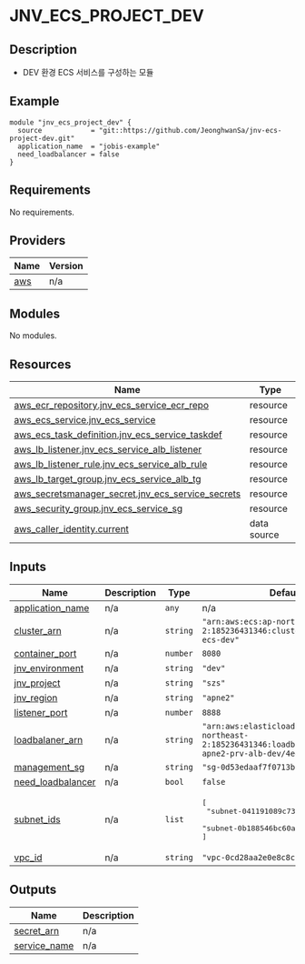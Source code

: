 # JNV_ECS_PROJECT_DEV

## Description
* DEV 환경 ECS 서비스를 구성하는 모듈

## Example
```
module "jnv_ecs_project_dev" {
  source            = "git::https://github.com/JeonghwanSa/jnv-ecs-project-dev.git"
  application_name  = "jobis-example"
  need_loadbalancer = false
}
```

## Requirements

No requirements.

## Providers

| Name | Version |
|------|---------|
| <a name="provider_aws"></a> [aws](#provider\_aws) | n/a |

## Modules

No modules.

## Resources

| Name | Type |
|------|------|
| [aws_ecr_repository.jnv_ecs_service_ecr_repo](https://registry.terraform.io/providers/hashicorp/aws/latest/docs/resources/ecr_repository) | resource |
| [aws_ecs_service.jnv_ecs_service](https://registry.terraform.io/providers/hashicorp/aws/latest/docs/resources/ecs_service) | resource |
| [aws_ecs_task_definition.jnv_ecs_service_taskdef](https://registry.terraform.io/providers/hashicorp/aws/latest/docs/resources/ecs_task_definition) | resource |
| [aws_lb_listener.jnv_ecs_service_alb_listener](https://registry.terraform.io/providers/hashicorp/aws/latest/docs/resources/lb_listener) | resource |
| [aws_lb_listener_rule.jnv_ecs_service_alb_rule](https://registry.terraform.io/providers/hashicorp/aws/latest/docs/resources/lb_listener_rule) | resource |
| [aws_lb_target_group.jnv_ecs_service_alb_tg](https://registry.terraform.io/providers/hashicorp/aws/latest/docs/resources/lb_target_group) | resource |
| [aws_secretsmanager_secret.jnv_ecs_service_secrets](https://registry.terraform.io/providers/hashicorp/aws/latest/docs/resources/secretsmanager_secret) | resource |
| [aws_security_group.jnv_ecs_service_sg](https://registry.terraform.io/providers/hashicorp/aws/latest/docs/resources/security_group) | resource |
| [aws_caller_identity.current](https://registry.terraform.io/providers/hashicorp/aws/latest/docs/data-sources/caller_identity) | data source |

## Inputs

| Name | Description | Type | Default | Required |
|------|-------------|------|---------|:--------:|
| <a name="input_application_name"></a> [application\_name](#input\_application\_name) | n/a | `any` | n/a | yes |
| <a name="input_cluster_arn"></a> [cluster\_arn](#input\_cluster\_arn) | n/a | `string` | `"arn:aws:ecs:ap-northeast-2:185236431346:cluster/szs-apne2-ecs-dev"` | no |
| <a name="input_container_port"></a> [container\_port](#input\_container\_port) | n/a | `number` | `8080` | no |
| <a name="input_jnv_environment"></a> [jnv\_environment](#input\_jnv\_environment) | n/a | `string` | `"dev"` | no |
| <a name="input_jnv_project"></a> [jnv\_project](#input\_jnv\_project) | n/a | `string` | `"szs"` | no |
| <a name="input_jnv_region"></a> [jnv\_region](#input\_jnv\_region) | n/a | `string` | `"apne2"` | no |
| <a name="input_listener_port"></a> [listener\_port](#input\_listener\_port) | n/a | `number` | `8888` | no |
| <a name="input_loadbalaner_arn"></a> [loadbalaner\_arn](#input\_loadbalaner\_arn) | n/a | `string` | `"arn:aws:elasticloadbalancing:ap-northeast-2:185236431346:loadbalancer/app/szs-apne2-prv-alb-dev/4ed916fe776dedba"` | no |
| <a name="input_management_sg"></a> [management\_sg](#input\_management\_sg) | n/a | `string` | `"sg-0d53edaaf7f0713bb"` | no |
| <a name="input_need_loadbalancer"></a> [need\_loadbalancer](#input\_need\_loadbalancer) | n/a | `bool` | `false` | no |
| <a name="input_subnet_ids"></a> [subnet\_ids](#input\_subnet\_ids) | n/a | `list` | <pre>[<br>  "subnet-041191089c7344807",<br>  "subnet-0b188546bc60a1e37"<br>]</pre> | no |
| <a name="input_vpc_id"></a> [vpc\_id](#input\_vpc\_id) | n/a | `string` | `"vpc-0cd28aa2e0e8c8cf7"` | no |

## Outputs

| Name | Description |
|------|-------------|
| <a name="output_secret_arn"></a> [secret\_arn](#output\_secret\_arn) | n/a |
| <a name="output_service_name"></a> [service\_name](#output\_service\_name) | n/a |